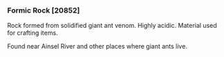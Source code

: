 ### Formic Rock [20852]

Rock formed from solidified giant ant venom. Highly acidic. Material used for crafting items.

Found near Ainsel River and other places where giant ants live.